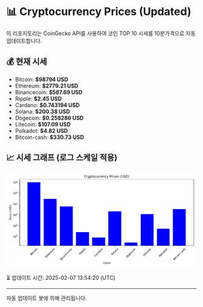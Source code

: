 
# 📊 Cryptocurrency Prices (Updated)

이 리포지토리는 CoinGecko API를 사용하여 코인 TOP 10 시세를 10분가격으로 자동 업데이트합니다.

## 💰 현재 시세
- Bitcoin: **$98794 USD**
- Ethereum: **$2779.21 USD**
- Binancecoin: **$587.69 USD**
- Ripple: **$2.45 USD**
- Cardano: **$0.743194 USD**
- Solana: **$200.38 USD**
- Dogecoin: **$0.258286 USD**
- Litecoin: **$107.09 USD**
- Polkadot: **$4.82 USD**
- Bitcoin-cash: **$330.73 USD**

## 📈 시세 그래프 (로그 스케일 적용)
![Crypto Prices](crypto_prices.png)

⏳ 업데이트 시간: 2025-02-07 13:54:20 (UTC)

---
자동 업데이트 봇에 의해 관리됩니다.
